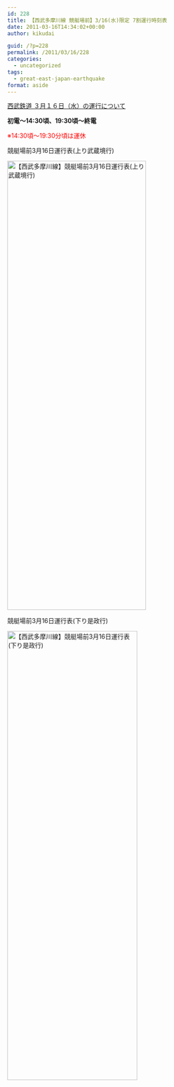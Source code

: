 ```yaml
---
id: 228
title: 【西武多摩川線 競艇場前】3/16(水)限定 7割運行時刻表
date: 2011-03-16T14:34:02+00:00
author: kikudai

guid: /?p=228
permalink: /2011/03/16/228
categories:
  - uncategorized
tags:
  - great-east-japan-earthquake
format: aside
---
```

<a href="http://www.seibu-group.co.jp/railways/" rel="nofollw">西武鉄道 ３月１６日（水）の運行について</a>

**初電～14:30頃、19:30頃～終電**
  
<font color="red">※14:30頃～19:30分頃は運休</font>

競艇場前3月16日運行表(上り武蔵境行)
  
<img alt="【西武多摩川線】競艇場前3月16日運行表(上り武蔵境行)" src="http://dl.dropbox.com/u/7728491/seibu-tamagawa-line-kyotejomae-up.jpg" class="alignnone" width="316" height="1024" />

競艇場前3月16日運行表(下り是政行)
  
<img alt="【西武多摩川線】競艇場前3月16日運行表(下り是政行)" src="http://dl.dropbox.com/u/7728491/seibu-tamagawa-line-kyotejomae-down.jpg" class="alignnone" width="296" height="1024" />